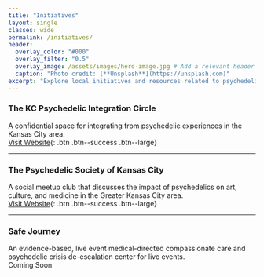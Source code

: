 ```yaml
---
title: "Initiatives"
layout: single
classes: wide
permalink: /initiatives/
header:
  overlay_color: "#000"
  overlay_filter: "0.5"
  overlay_image: /assets/images/hero-image.jpg # Add a relevant header image
  caption: "Photo credit: [**Unsplash**](https://unsplash.com)"
excerpt: "Explore local initiatives and resources related to psychedelic integration, community, and care."
---
```

### The KC Psychedelic Integration Circle
A confidential space for integrating from psychedelic experiences in the Kansas City area.  
[Visit Website](https://kc-psychedelic.com){: .btn .btn--success .btn--large}

---

### The Psychedelic Society of Kansas City
A social meetup club that discusses the impact of psychedelics on art, culture, and medicine in the Greater Kansas City area.  
[Visit Website](https://psychedelickc.org){: .btn .btn--success .btn--large}

---

### Safe Journey
An evidence-based, live event medical-directed compassionate care and psychedelic crisis de-escalation center for live events.  
<span class="btn btn--disabled btn--large">Coming Soon</span>
